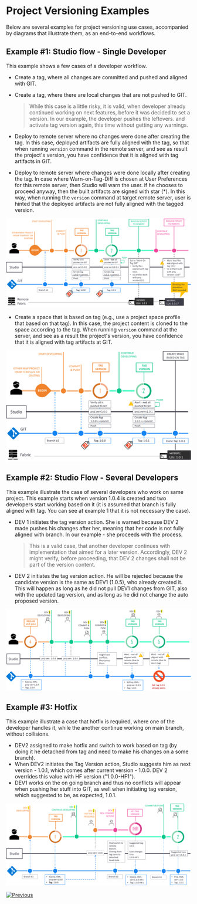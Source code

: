 # Project Versioning Examples

Below are several examples for project versioning use cases, accompanied by diagrams that illustrate them, as an end-to-end workflows.



## Example #1: Studio flow - Single Developer 

This example shows a few cases of a developer workflow.

* Create a tag, where all changes are committed and pushed and aligned with GIT.

* Create a tag, where there are local changes that are not pushed to GIT.

  > While this case is a little risky, it is valid, when developer already continued working on next features, before it was decided to set a version. In our example, the developer pushes the leftovers. and activate tag version again, this time without getting any warnings.

<studio> 

* Deploy to remote server where no changes were done after creating the tag. In this case, deployed artifacts are fully aligned with the tag, so that when running `version` command in the remote server, and see as result the project's version, you have confidence that it is aligned with tag artifacts in GIT.

* Deploy to remote server where  changes were done locally after creating the tag. In case where  Warn-on-Tag-Diff is chosen at User Preferences for this remote server, then Studio will warn the user. if he chooses to proceed anyway, then the built artifacts are signed with star (*). In this way, when running the `version` command at target remote server, user is hinted that the deployed artifacts are not fully aligned with the tagged version.



![diagram](images/04_single_dev_diagram.png)

</studio> 



<web>

* Create a space that is based on tag (e.g., use a project space profile that based on that tag). In this case, the project content is cloned to the space according to the tag. When running `version` command at the server, and see as a result the project's version, you have confidence that it is aligned with tag artifacts at GIT.

  

![diagram](images/04_web_single_dev_diagram.png)

</web>



## Example #2: Studio Flow - Several Developers

This example illustrate the case of several developers who work on same project. This example starts when version 1.0.4 is created and two developers start working based on it (it is assumed that branch is fully aligned with tag. You can see at example 1 that it is not necessary the case).

* DEV 1 initiates the tag version action. She is warned because DEV 2 made pushes his changes after her, meaning that her code is not fully aligned with branch. In our example - she proceeds with the process.

  >  This is a valid case, that another developer continues with implementation that aimed for a later version. Accordingly, DEV 2 might verify, before proceeding, that DEV 2 changes shall not be part of the version content.

* DEV 2 initiates the tag version action. He will be rejected because the candidate version is the same as DEV1 (1.0.5), who already created it. This will happen as long as he did not pull DEV1 changes from GIT, also with the updated tag version, and as long as he did not change the auto proposed version.



![diagram](images/04_few_dev_diagram.png)



## Example #3: Hotfix

This example illustrate a case that hotfix is required, where one of the developer handles it, while the another continue working on main branch, without collisions.

* DEV2 assigned to make hotfix and switch to work based on tag (by doing it he detached from tag and need to make his changes on a some branch).
* When DEV2 initiates the Tag Version action, Studio suggests him as next version - 1.0.1, which comes after current version - 1.0.0.  DEV 2 overrides this value with HF version ("1.0.0-HF1").
* DEV1 works on the on going branch and thus no conflicts will appear when pushing her stuff into GIT, as well when initiating tag version, which suggested to be, as expected, 1.0.1.



![diagram](images/04_hotfix_diagram.png)





[![Previous](/articles/images/Previous.png)](/articles/16_deploy_fabric/04_project_versioning.md)



